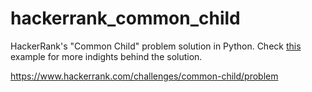 # hackerrank_common_child
HackerRank's "Common Child" problem solution in Python. Check [this](https://en.wikipedia.org/wiki/Longest_common_subsequence_problem#Example) example for more indights behind the solution.

https://www.hackerrank.com/challenges/common-child/problem


